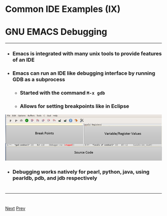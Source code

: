 # Common IDE Examples (IX)
# GNU EMACS Debugging
***
* ### Emacs is integrated with many unix tools to provide features of an IDE
* ### Emacs can run an IDE like debugging interface by running GDB as a subprocess
	* ### Started with the command `M-x gdb`
	* ### Allows for setting breakpoints like in Eclipse

![Alt text](https://github.com/AustinCerny/CSCI582_Presentation2_IDEs/blob/master/Capture4.PNG)


* ### Debugging works natively for pearl, python, java, using pearldb, pdb, and jdb respectively
# 
***
# 
[Next](https://github.com/AustinCerny/CSCI582_Presentation2_IDEs/blob/master/slide17.md)
[Prev](https://github.com/AustinCerny/CSCI582_Presentation2_IDEs/blob/master/slide15.md)
